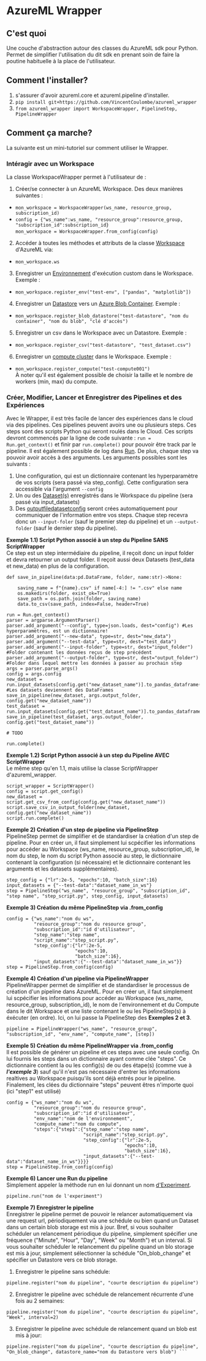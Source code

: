# AzureML Wrapper

## C'est quoi
Une couche d'abstraction autour des classes du AzureML sdk pour Python. Permet de simplifier l'utilisation du dit sdk en prenant soin de faire la poutine habituelle à la place de l'utilisateur.

## Comment l'installer?
1. s'assurer d'avoir azureml.core et azureml.pipeline d'installer.
2. `pip install git+https://github.com/VincentCoulombe/azureml_wrapper`
3. `from azureml_wrapper import WorkspaceWrapper, PipelineStep, PipelineWrapper`

## Comment ça marche?  
La suivante est un mini-tutoriel sur comment utiliser le Wrapper.

### Intéragir avec un Workspace  
La classe WorkspaceWrapper permet à l'utilisateur de :

1. Créer/se connecter à un AzureML Workspace. Des deux manières suivantes :
  - `mon_workspace = WorkspaceWrapper(ws_name, resource_group, subscription_id)`
  - `config = {"ws_name":ws_name, "resource_group":resource_group, "subscription_id":subscription_id}`  
    `mon_workspace = WorkspaceWrapper.from_config(config)`
    
2. Accéder à toutes les méthodes et attributs de la classe [Workspace](https://docs.microsoft.com/en-us/python/api/azureml-core/azureml.core.workspace.workspace?view=azure-ml-py) d'AzureML via:
  - `mon_workspace.ws` 
 
3. Enregistrer un [Environnement](https://docs.microsoft.com/en-us/python/api/azureml-core/azureml.core.environment(class)?view=azure-ml-py) d'exécution custom dans le Workspace. Exemple :
  - `mon_workspace.register_env("test-env", ["pandas", "matplotlib"])`

4. Enregistrer un [Datastore](https://docs.microsoft.com/en-us/python/api/azureml-core/azureml.core.datastore(class)?view=azure-ml-py) vers un [Azure Blob Container](https://docs.microsoft.com/en-us/azure/storage/blobs/storage-blobs-introduction). Exemple : 
  - `mon_workspace.register_blob_datastore("test-datastore", "nom du container", "nom du blob", "clé d'accès")`

5. Enregistrer un csv dans le Workspace avec un Datastore. Exemple : 
  - `mon_workspace.register_csv("test-datastore", "test_dataset.csv")`

6. Enregistrer un [compute cluster](https://docs.microsoft.com/en-us/azure/machine-learning/how-to-create-attach-compute-cluster?tabs=python) dans le Workspace. Exemple :
  - `mon_workspace.register_compute("test-compute001")`  
  À noter qu'il est également possible de choisir la taille et le nombre de workers (min, max) du compute.
 
### Créer, Modifier, Lancer et Enregistrer des Pipelines et des Expériences   
Avec le Wrapper, il est très facile de lancer des expériences dans le cloud via des pipelines. Ces pipelines peuvent avoirs une ou plusieurs steps. Ces steps sont des scripts Python qui seront roulés dans le Cloud. Ces scripts devront commencés par la ligne de code suivante : `run = Run.get_context()` et finir par `run.complete()` pour pouvoir être track par le pipeline. Il est également possible de log dans [Run](https://docs.microsoft.com/en-us/python/api/azureml-core/azureml.core.run(class)?view=azure-ml-py). De plus, chaque step va pouvoir avoir accès à des arguments. Les arguments possibles sont les suivants : 
  1. Une configuration, qui est un dictionnaire contenant les hyperparamètre de vos scripts (sera passé via step_config). Cette configuration sera accessible via l'argument `--config`
  2. Un ou des [Dataset(s)](https://docs.microsoft.com/en-us/python/api/azureml-core/azureml.core.dataset.dataset?view=azure-ml-py) enregistrés dans le         Workspace du pipeline (sera passé via input_datasets)
  3. Des [outputfiledatasetconfig](https://docs.microsoft.com/en-us/python/api/azureml-core/azureml.data.output_dataset_config.outputfiledatasetconfig?view=azure-ml-py) seront crées automatiquement pour communiquer de l'information entre vos steps. Chaque step recevra donc un `--input-foler` (sauf le premier step du pipeline) et un `--output-folder` (sauf le dernier step du pipeline).

**Exemple 1.1) Script Python associé à un step du Pipeline SANS ScriptWrapper**  
Ce step est un step intermédiaire du pipeline, il reçoit donc un input folder et devra retourner un output folder. Il reçoit aussi deux Datasets (test_data et new_data) en plus de la configuration.
```
def save_in_pipeline(data:pd.DataFrame, folder, name:str)->None:

    saving_name = f"{name}.csv" if name[-4:] != ".csv" else name
    os.makedirs(folder, exist_ok=True)
    save_path = os.path.join(folder, saving_name)
    data.to_csv(save_path, index=False, header=True)
    
run = Run.get_context()
parser = argparse.ArgumentParser()
parser.add_argument("--config", type=json.loads, dest="config") #Les hyperparamètres, est un dictionnaire!
parser.add_argument("--new-data", type=str, dest="new_data")
parser.add_argument("--test-data", type=str, dest="test_data")
parser.add_argument("--input-folder", type=str, dest="input_folder") #Folder contenant les données reçus de step précédent
parser.add_argument("--output-folder", type=str, dest="output_folder") #Folder dans lequel mettre les données à passer au prochain step
args = parser.parse_args()
config = args.config 
new_dataset = run.input_datasets[config.get("new_dataset_name")].to_pandas_dataframe() #Les datasets deviennent des DataFrames
save_in_pipeline(new_dataset, args.output_folder, config.get("new_dataset_name"))
test_dataset = run.input_datasets[config.get("test_dataset_name")].to_pandas_dataframe()
save_in_pipeline(test_dataset, args.output_folder, config.get("test_dataset_name"))

# TODO

run.complete()
```
**Exemple 1.2) Script Python associé à un step du Pipeline AVEC ScriptWrapper**  
Le même step qu'en 1.1, mais utilise la classe ScriptWrapper d'azureml_wrapper.
```
script_wrapper = ScriptWrapper()
config = script.get_config()
new_dataset = script.get_csv_from_config(config.get("new_dataset_name"))
script.save_csv_in_output_folder(new_dataset, config.get("new_dataset_name"))
script.run.complete()
```

**Exemple 2) Création d'un step de pipeline via PipelineStep**  
PipelineStep permet de simplifier et de standardiser la création d'un step de pipeline. Pour en créer un, il faut simplement lui scpécifier les informations pour accéder au Workspace (ws_name, resource_group, subscription_id), le nom du step, le nom du script Python associé au step, le dictionnaire contenant la configuration (si nécessaire) et le dictionnaire contenant les arguments et les datasets supplémentaires).

```
step_config = {"lr":2e-5, "epochs":10, "batch_size":16}
input_datasets = {"--test-data":"dataset_name_in_ws"}
step = PipelineStep("ws_name", "resource_group", "subscription_id", "step name", "step_script.py", step_config, input_datasets)
```

**Exemple 3) Création du même PipelineStep via .from_config**  
```
config = {"ws_name":"nom du ws",
          "resource_group":"nom du resource group",
          "subscription_id":"id d'utilisateur",
          "step_name":"step name",
          "script_name":"step_script.py",
          "step_config":{"lr":2e-5, 
                         "epochs":10, 
                         "batch_size":16},
          "input_datasets":{"--test-data":"dataset_name_in_ws"}}
step = PipelineStep.from_config(config)
```

**Exemple 4) Création d'un pipeline via PipelineWrapper**  
PipelineWrapper permet de simplifier et de standardiser le processus de création d'un pipeline dans AzureML. Pour en créer un, il faut simplement lui scpécifier les informations pour accéder au Workspace (ws_name, resource_group, subscription_id), le nom de l'environnement et du Compute dans le dit Workspace et une liste contenant le ou les PipelineStep(s) à éxécuter (en ordre). Ici, on lui passe la PipelineStep des **Exemples 2 et 3**.

```
pipeline = PipelineWrapper("ws_name", "resource_group", "subscription_id", "env_name", "compute_name", [step])
```

**Exemple 5) Création du même PipelineWrapper via .from_config**  
Il est possible de générer un pipeline et ces steps avec une seule config. On lui fournis les steps dans un dictionnaire ayant comme clée "steps". Ce dictionnaire contient la ou les config(s) de ou des étape(s) (comme vue à ***l'exemple 3***) sauf qu'il n'est pas nécessaire d'entrer les informations realtives au Workspace puisqu'ils sont déjà entrés pour le pipeline. Finalement, les clées du dictionnaire "steps" peuvent êtres n'importe quoi (ici "step1" est utilisé)

```
config = {"ws_name":"nom du ws",
          "resource_group":"nom du resource group",
          "subscription_id":"id d'utilisateur",
          "env_name":"nom de l'environnement",
          "compute_name":"nom du compute",
          "steps":{"step1":{"step_name":"step name",
                            "script_name":"step_script.py",
                            "step_config":{"lr":2e-5, 
                                           "epochs":10, 
                                           "batch_size":16},
                            "input_datasets":{"--test-data":"dataset_name_in_ws"}}}}
step = PipelineStep.from_config(config)
```

**Exemple 6) Lancer une Run du pipeline**    
Simplement appeler la méthode run en lui donnant un nom [d'Experiment](https://docs.microsoft.com/en-us/python/api/azureml-core/azureml.core.experiment.experiment?view=azure-ml-py).

```
pipeline.run("nom de l'experiment")
```

**Exemple 7) Enregistrer le pipeline**  
Enregistrer le pipeline permet de pouvoir le relancer automatiquement via une request url, périodiquement via une schédule ou bien quand un Dataset dans un certain blob storage est mis à jour. Bref, si vous souhaiter schéduler un relancement périodique du pipeline, simplement spécifier une fréquence ("Minute", "Hour", "Day", "Week" ou "Month") et un interval. Si vous souhaiter schéduler le relancement du pipeline quand un blo storage est mis à jour, simplement sélectionner la schédule "On_blob_change" et spécifier un Datastore vers ce blob storage.

1) Enregistrer le pipeline sans schédule:    
```
pipeline.register("nom du pipeline", "courte description du pipeline")  
```

2) Enregistrer le pipeline avec schédule de relancement récurrente d'une fois au 2 semaines:  
```
pipeline.register("nom du pipeline", "courte description du pipeline", "Week", interval=2)  
```

3) Enregistrer le pipeline avec schédule de relancement quand un blob est mis à jour:  
```
pipeline.register("nom du pipeline", "courte description du pipeline", "On_blob_change", datastore_name="nom du Datastore vers blob") ```

